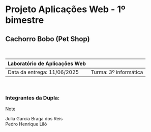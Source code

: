

<h1>Projeto Aplicações Web - 1º bimestre</h1>
<h2>Cachorro Bobo (Pet Shop)</h2>

<br>

| Laboratório de Aplicações Web     	|                       	|
|------------------------------------	|-----------------------	|
| Data da entrega: 11/06/2025        	| Turma: 3º informática 	|  

<br>

 <h3>Integrantes da Dupla:</h3>

> [!NOTE]
> Julia Garcia Braga dos Reis  
> Pedro Henrique Liló
